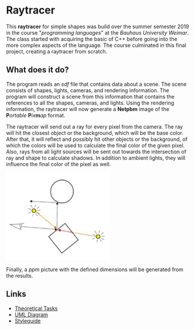 
# Raytracer

This **raytracer** for simple shapes was build over the summer semester 2019 in the course "*programming languages*" at the *Bauhaus University Weimar*. The class started with acquiring the basic of C++ before going into the more complex aspects of the language. The course culminated in this final project, creating a raytracer from scratch.

## What does it do?

The program reads an *sdf* file that contains data about a scene. The scene consists of shapes, lights, cameras, and rendering information. The program will construct a scene from this information that contains the references to all the shapes, cameras, and lights. Using the rendering information, the raytracer will now generate a **Netpbm** image of the **P***ortable* **P***ix***m***ap*  format.

The raytracer will send out a ray for every pixel from the camera. The ray will hit the closest object or the background, which will be the base color. After that, it will reflect and possibly hit other objects or the background, of which the colors will be used to calculate the final color of the given pixel. Also, rays from all light sources will be sent out towards the intersection of ray and shape to calculate shadows. In addition to ambient lights, they will influence the final color of the pixel as well.

![An illustration of a camera shooting out a ray towards a rectangle, which reflects and hits a circle, and two lights shooting rays at the intersection.](documentation/images/raytracer_illustration.png)

Finally, a *ppm* picture with the defined dimensions will be generated from the results.

## Links
- [Theoretical Tasks](/documentation/theoretical_tasks.md)
- [UML Diagram](/documentation/raytracer_uml_diagram.png)
- [Styleguide](/documentation/styleguide_2019.pdf)